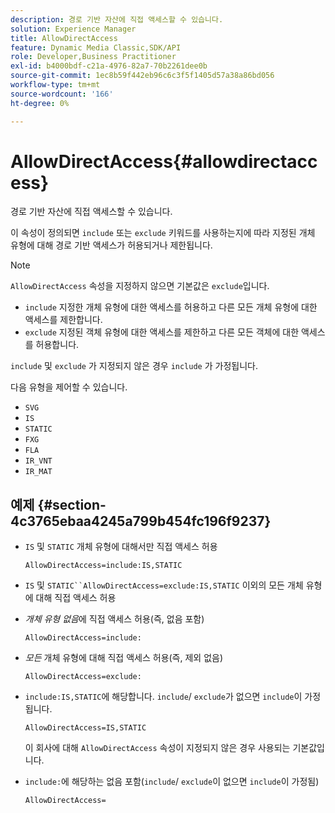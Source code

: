 ```yaml
---
description: 경로 기반 자산에 직접 액세스할 수 있습니다.
solution: Experience Manager
title: AllowDirectAccess
feature: Dynamic Media Classic,SDK/API
role: Developer,Business Practitioner
exl-id: b4000bdf-c21a-4976-82a7-70b2261dee0b
source-git-commit: 1ec8b59f442eb96c6c3f5f1405d57a38a86bd056
workflow-type: tm+mt
source-wordcount: '166'
ht-degree: 0%

---
```


# AllowDirectAccess{#allowdirectaccess}

경로 기반 자산에 직접 액세스할 수 있습니다.

이 속성이 정의되면 `include` 또는 `exclude` 키워드를 사용하는지에 따라 지정된 개체 유형에 대해 경로 기반 액세스가 허용되거나 제한됩니다.

>[!NOTE]
>
>`AllowDirectAccess` 속성을 지정하지 않으면 기본값은 `exclude`입니다.

* `include` 지정한 개체 유형에 대한 액세스를 허용하고 다른 모든 개체 유형에 대한 액세스를 제한합니다.
* `exclude` 지정된 객체 유형에 대한 액세스를 제한하고 다른 모든 객체에 대한 액세스를 허용합니다.

`include` 및 `exclude` 가 지정되지 않은 경우 `include` 가 가정됩니다.

다음 유형을 제어할 수 있습니다.

* `SVG`
* `IS`
* `STATIC`
* `FXG`
* `FLA`
* `IR_VNT`
* `IR_MAT`

## 예제 {#section-4c3765ebaa4245a799b454fc196f9237}

* `IS` 및 `STATIC` 개체 유형에 대해서만 직접 액세스 허용

   `AllowDirectAccess=include:IS,STATIC`

* `IS` 및 `STATIC``AllowDirectAccess=exclude:IS,STATIC` 이외의 모든 개체 유형에 대해 직접 액세스 허용

* *개체 유형 없음*&#x200B;에 직접 액세스 허용(즉, 없음 포함)

   `AllowDirectAccess=include:`

* *모든* 개체 유형에 대해 직접 액세스 허용(즉, 제외 없음)

   `AllowDirectAccess=exclude:`

* `include:IS,STATIC`에 해당합니다. `include`/ `exclude`가 없으면 `include`이 가정됩니다.

   `AllowDirectAccess=IS,STATIC`

   이 회사에 대해 `AllowDirectAccess` 속성이 지정되지 않은 경우 사용되는 기본값입니다.

* `include:`에 해당하는 없음 포함(`include`/ `exclude`이 없으면 `include`이 가정됨)

   `AllowDirectAccess=`
